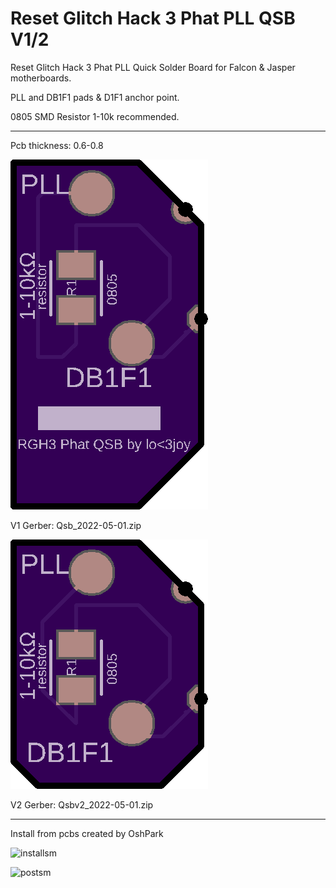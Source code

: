 # Reset Glitch Hack 3 Phat PLL QSB V1/2

Reset Glitch Hack 3 Phat PLL Quick Solder Board
for Falcon & Jasper motherboards.

PLL and DB1F1 pads & D1F1 anchor point.

0805 SMD Resistor 1-10k recommended.

--------------------------------------------

Pcb thickness: 0.6-0.8

![v1](https://github.com/connorlovejoy/Reset-Glitch-Hack-3-Phat-QSB/blob/main/v1qsb.png)

V1 Gerber:
Qsb_2022-05-01.zip

![v2](https://github.com/connorlovejoy/Reset-Glitch-Hack-3-Phat-QSB/blob/main/v2qsb.png)

V2 Gerber:
Qsbv2_2022-05-01.zip

--------------------------------------------

Install from pcbs created by OshPark

![installsm](https://user-images.githubusercontent.com/22463607/163845301-da679a6a-ecb1-4f83-aa90-cecc3793df3e.jpg)

![postsm](https://user-images.githubusercontent.com/22463607/163862075-df4b7b36-38b8-43ad-b149-e34a9735025c.jpg)
